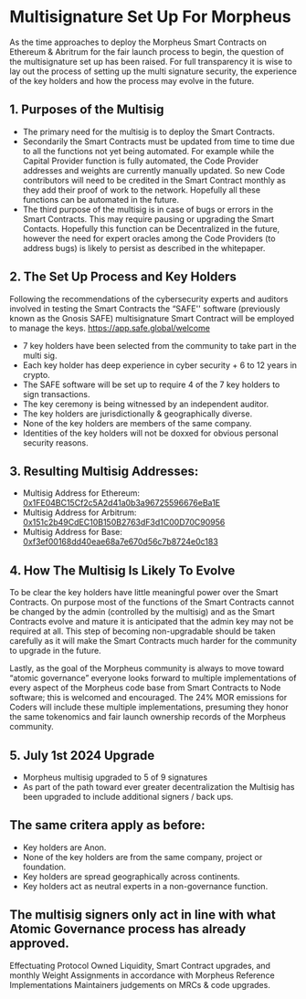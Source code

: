 # Multisignature Set Up For Morpheus

As the time approaches to deploy the Morpheus Smart Contracts on Ethereum & Abritrum for the fair launch process to begin, the question of the multisignature set up has been raised. For full transparency it is wise to lay out the process of setting up the multi signature security, the experience of the key holders and how the process may evolve in the future.

## 1. Purposes of the Multisig
- The primary need for the multisig is to deploy the Smart Contracts. 
- Secondarily the Smart Contracts must be updated from time to time due to all the functions not yet being automated. For example while the Capital Provider function is fully automated, the Code Provider addresses and weights are currently manually updated. So new Code contributors will need to be credited in the Smart Contract monthly as they add their proof of work to the network. Hopefully all these functions can be automated in the future.
- The third purpose of the multisig is in case of bugs or errors in the Smart Contracts. This may require pausing or upgrading the Smart Contacts. Hopefully this function can be Decentralized in the future, however the need for expert oracles among the Code Providers (to address bugs) is likely to persist as described in the whitepaper.

## 2. The Set Up Process and Key Holders
Following the recommendations of the cybersecurity experts and auditors involved in testing the Smart Contracts the “SAFE'' software (previously known as the Gnosis SAFE) multisignature Smart Contract will be employed to manage the keys. https://app.safe.global/welcome

- 7 key holders have been selected from the community to take part in the multi sig.
- Each key holder has deep experience in cyber security + 6 to 12 years in crypto.
- The SAFE software will be set up to require 4 of the 7 key holders to sign transactions.
- The key ceremony is being witnessed by an independent auditor.
- The key holders are jurisdictionally & geographically diverse.
- None of the key holders are members of the same company.
- Identities of the key holders will not be doxxed for obvious personal security reasons.

## 3. Resulting Multisig Addresses:
- Multisig Address for Ethereum: [0x1FE04BC15Cf2c5A2d41a0b3a96725596676eBa1E](https://etherscan.io/address/0x1FE04BC15Cf2c5A2d41a0b3a96725596676eBa1E)
- Multisig Address for Arbitrum: [0x151c2b49CdEC10B150B2763dF3d1C00D70C90956](https://arbiscan.io/address/0x151c2b49CdEC10B150B2763dF3d1C00D70C90956)
- Multisig Address for Base: [0xf3ef00168dd40eae68a7e670d56c7b8724e0c183](https://basescan.org/address/0xf3ef00168dd40eae68a7e670d56c7b8724e0c183)

## 4. How The Multisig Is Likely To Evolve
To be clear the key holders have little meaningful power over the Smart Contracts. On purpose most of the functions of the Smart Contracts cannot be changed by the admin (controlled by the multisig) and as the Smart Contracts evolve and mature it is anticipated that the admin key may not be required at all. This step of becoming non-upgradable should be taken carefully as it will make the Smart Contracts much harder for the community to upgrade in the future.

Lastly, as the goal of the Morpheus community is always to move toward “atomic governance” everyone looks forward to multiple implementations of every aspect of the Morpheus code base from Smart Contracts to Node software; this is welcomed and encouraged. The 24% MOR emissions for Coders will include these multiple implementations, presuming they honor the same tokenomics and fair launch ownership records of the Morpheus community.

## 5. July 1st 2024 Upgrade
- Morpheus multisig upgraded to 5 of 9 signatures
- As part of the path toward ever greater decentralization the Multisig has been upgraded to include additional signers / back ups.

## The same critera apply as before: 
- Key holders are Anon.
- None of the key holders are from the same company, project or foundation.
- Key holders are spread geographically across continents.
- Key holders act as neutral experts in a non-governance function. 

## The multisig signers only act in line with what Atomic Governance process has already approved. 
Effectuating Protocol Owned Liquidity, Smart Contract upgrades, and monthly Weight Assignments in accordance with Morpheus Reference Implementations Maintainers judgements on MRCs & code upgrades.
